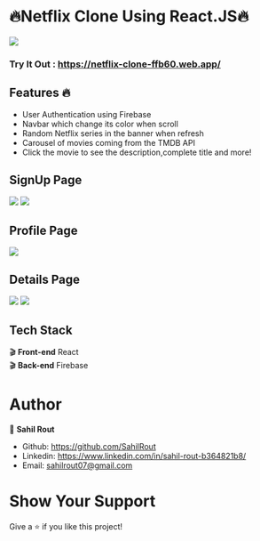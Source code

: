 # :fire:Netflix Clone Using React.JS:fire:

<img src="https://i.ibb.co/cw6xq4Z/image.png"/>

### Try It Out : https://netflix-clone-ffb60.web.app/

## Features :fire:

- User Authentication using Firebase
- Navbar which change its color when scroll<br>
- Random Netflix series in the banner when refresh<br>
- Carousel of movies coming from the TMDB API<br>
- Click the movie to see the description,complete title and more!<br>

## SignUp Page

<img src="https://i.ibb.co/g6n0LDb/image.png"/>
<img src="https://i.ibb.co/rZqW4qq/image.png"/>

## Profile Page

<img src="https://i.ibb.co/GMNChxm/image.png"/>

## Details Page

<img src="https://i.ibb.co/VJd51L5/image.png"/>

<img src="https://i.ibb.co/sW5t2by/image.png"/>

## Tech Stack

:clapper: **Front-end** React <br>
:clapper: **Back-end** Firebase<br>

# Author

👤 **Sahil Rout**

- Github: https://github.com/SahilRout
- Linkedin: https://www.linkedin.com/in/sahil-rout-b364821b8/
- Email: sahilrout07@gmail.com

# Show Your Support

Give a ⭐️ if you like this project!
